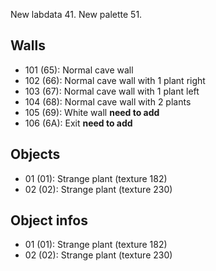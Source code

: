 New labdata 41.
New palette 51.

## Walls

-   101 (65): Normal cave wall
-   102 (66): Normal cave wall with 1 plant right
-   103 (67): Normal cave wall with 1 plant left
-   104 (68): Normal cave wall with 2 plants
-   105 (69): White wall **need to add**
-   106 (6A): Exit **need to add**

## Objects

-   01 (01): Strange plant (texture 182)
-   02 (02): Strange plant (texture 230)

## Object infos

-   01 (01): Strange plant (texture 182)
-   02 (02): Strange plant (texture 230)
